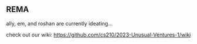  ## REMA
 
 ally, em, and roshan are currently ideating...
 
 check out our wiki: https://github.com/cs210/2023-Unusual-Ventures-1/wiki

